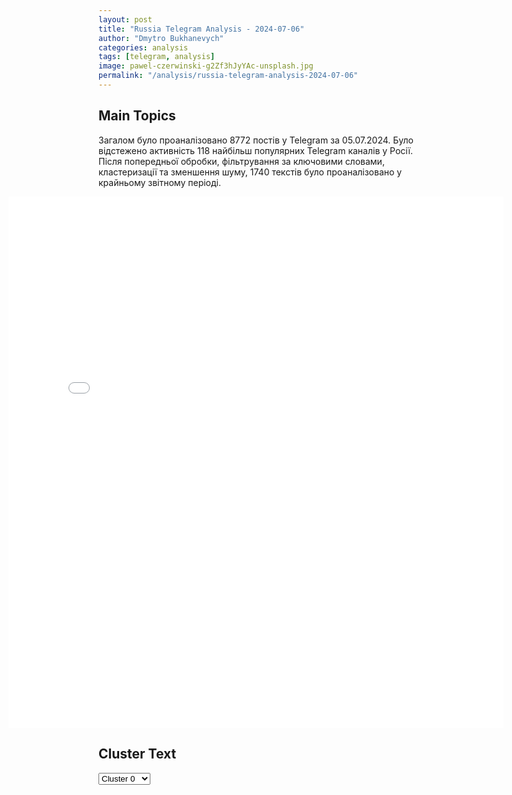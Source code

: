 ```yaml
---
layout: post
title: "Russia Telegram Analysis - 2024-07-06"
author: "Dmytro Bukhanevych"
categories: analysis
tags: [telegram, analysis]
image: pawel-czerwinski-g2Zf3hJyYAc-unsplash.jpg
permalink: "/analysis/russia-telegram-analysis-2024-07-06"
---
```


<style>
    /* Adjusting iframe-container styles */
    .wide-iframe-container {
        width: calc(100% + 30vw);  /* Extending the width */
        margin-left: -15vw;       /* Negative margin to push to the left */
        overflow: hidden;         /* In case the iframe content spills over */
    }

    .wide-iframe-container iframe {
        width: 100%;  /* Making the iframe take the full width of its container */
        border: none; /* Removing any borders from the iframe */
    }

    /* Toggle mechanism */
    .hidden {
        display: none;
    }
    
    .show-content-target:checked + .show-content {
        display: block;
    }
</style>

<h2>Main Topics</h2>
<p>Загалом було проаналізовано 8772 постів у Telegram за 05.07.2024. Було відстежено активність 118 найбільш популярних Telegram каналів у Росії. Після попередньої обробки, фільтрування за ключовими словами, кластеризації та зменшення шуму, 1740 текстів було проаналізовано у крайньому звітному періоді.</p>
<!-- Embedding Main Plotly Visualization -->
<div class="wide-iframe-container">
    <iframe src="{{site.baseurl}}/visualizations/2024-07-06/fig_topics_time.html" height="850"></iframe>
</div>


<h2>Cluster Text</h2>

<!-- Dropdown to select a cluster -->
<select id="clusterSelector" onchange="displayClusterText()">
<option value="0">Cluster 0</option><option value="1">Cluster 1</option><option value="2">Cluster 2</option><option value="3">Cluster 3</option><option value="4">Cluster 4</option><option value="5">Cluster 5</option><option value="6">Cluster 6</option><option value="7">Cluster 7</option><option value="8">Cluster 8</option><option value="9">Cluster 9</option><option value="10">Cluster 10</option><option value="11">Cluster 11</option><option value="12">Cluster 12</option><option value="13">Cluster 13</option><option value="14">Cluster 14</option><option value="15">Cluster 15</option><option value="16">Cluster 16</option>
</select>

<!-- Display area for the selected cluster's text -->
<div id="clusterTextDisplay" class="hidden"></div>

<script type="text/javascript">
    var clusterDetails = {"0": "<b>Total Posts:</b> 501<br><b>Date:</b> 2024-07-05 14:13:46+00:00<br><b>Author:</b> pravdadirty<br><b>Link:</b> https://t.me/s/pravdadirty/54837<br><b>Subscribers:</b> 1486488<br><b>Text:</b> \u0422\u0435\u043a\u0441\u0442: \u0412\u043b\u0430\u0434\u0438\u043c\u0438\u0440 \u041f\u0443\u0442\u0438\u043d \u0437\u0430\u044f\u0432\u0438\u043b, \u0447\u0442\u043e \u043e\u0431\u0441\u0443\u0434\u0438\u043b \u0441 \u0412\u0438\u043a\u0442\u043e\u0440\u043e\u043c \u041e\u0440\u0431\u0430\u043d\u043e\u043c \u00ab\u0432\u043e\u0437\u043c\u043e\u0436\u043d\u044b\u0435 \u043f\u0443\u0442\u0438 \u0443\u0440\u0435\u0433\u0443\u043b\u0438\u0440\u043e\u0432\u0430\u043d\u0438\u044f \u043a\u043e\u043d\u0444\u043b\u0438\u043a\u0442\u0430 \u043d\u0430 \u0423\u043a\u0440\u0430\u0438\u043d\u0435\u00bb\u0417\u0430\u044f\u0432\u043b\u0435\u043d\u0438\u044f \u041f\u0443\u0442\u0438\u043d\u0430:\ud83d\udd35\u0412\u0435\u043d\u0433\u0435\u0440\u0441\u043a\u0438\u0439 \u043f\u0440\u0435\u043c\u044c\u0435\u0440 \u0440\u0430\u0441\u0441\u043a\u0430\u0437\u0430\u043b \u041f\u0443\u0442\u0438\u043d\u0443 \u043e \u0441\u0432\u043e\u0438\u0445 \u0432\u0441\u0442\u0440\u0435\u0447\u0430\u0445 \u0432 \u041a\u0438\u0435\u0432\u0435, \u0433\u0434\u0435 \u043e\u043d \u043f\u0440\u0435\u0434\u043b\u0430\u0433\u0430\u043b \u043f\u043e\u0434\u0443\u043c\u0430\u0442\u044c \u043e \u043f\u0440\u0435\u043a\u0440\u0430\u0449\u0435\u043d\u0438\u0438 \u043e\u0433\u043d\u044f\ud83d\udd35\u041f\u0443\u0442\u0438\u043d \u0441\u043a\u0430\u0437\u0430\u043b, \u0447\u0442\u043e \u0420\u043e\u0441\u0441\u0438\u044f \u043e\u0441\u0442\u0430\u0435\u0442\u0441\u044f \u043e\u0442\u043a\u0440\u044b\u0442\u043e\u0439 \u0434\u043b\u044f \u043e\u0431\u0441\u0443\u0436\u0434\u0435\u043d\u0438\u044f \u0443\u0440\u0435\u0433\u0443\u043b\u0438\u0440\u043e\u0432\u0430\u043d\u0438\u044f \u043f\u043e \u0423\u043a\u0440\u0430\u0438\u043d\u0435, \u043d\u043e \u041a\u0438\u0435\u0432 \u044d\u0442\u043e\u0433\u043e \u043d\u0435 \u0436\u0435\u043b\u0430\u0435\u0442\ud83d\udd35\u0420\u043e\u0441\u0441\u0438\u044f \u0432\u044b\u0441\u0442\u0443\u043f\u0430\u0435\u0442 \u0437\u0430 \u043f\u043e\u043b\u043d\u043e\u0435 \u0438 \u043e\u043a\u043e\u043d\u0447\u0430\u0442\u0435\u043b\u044c\u043d\u043e\u0435 \u0437\u0430\u0432\u0435\u0440\u0448\u0435\u043d\u0438\u0435 \u043a\u043e\u043d\u0444\u043b\u0438\u043a\u0442\u0430\ud83d\udd35 \u0423\u0441\u043b\u043e\u0432\u0438\u044f \u0420\u043e\u0441\u0441\u0438\u0438 \u0434\u043b\u044f \u044d\u0442\u043e\u0433\u043e: \u0432\u044b\u0432\u043e\u0434 \u0432\u043e\u0439\u0441\u043a \u0438\u0437 \u0414\u043e\u043d\u0435\u0446\u043a\u043e\u0439, \u041b\u0443\u0433\u0430\u043d\u0441\u043a\u043e\u0439, \u0425\u0435\u0440\u0441\u043e\u043d\u0441\u043a\u043e\u0439 \u0438 \u0417\u0430\u043f\u043e\u0440\u043e\u0436\u0441\u043a\u043e\u0439 \u043e\u0431\u043b\u0430\u0441\u0442\u0435\u0439. \u00ab\u0415\u0441\u0442\u044c \u0438 \u0434\u0440\u0443\u0433\u0438\u0435 \u0443\u0441\u043b\u043e\u0432\u0438\u044f, \u043d\u043e \u044d\u0442\u043e \u0432\u0441\u0435 \u043f\u0440\u0435\u0434\u043c\u0435\u0442 \u0434\u043b\u044f \u0434\u043e\u0441\u0442\u0430\u0442\u043e\u0447\u043d\u043e \u043f\u043e\u0434\u0440\u043e\u0431\u043d\u043e\u0433\u043e \u0440\u0430\u0441\u0441\u043c\u043e\u0442\u0440\u0435\u043d\u0438\u044f \u0432 \u0445\u043e\u0434\u0435 \u0432\u043e\u0437\u043c\u043e\u0436\u043d\u043e\u0439 \u0441\u043e\u0432\u043c\u0435\u0441\u0442\u043d\u043e\u0439 \u0440\u0430\u0431\u043e\u0442\u044b\u00bb\ud83d\udd35 \u0412 \u0446\u0435\u043b\u043e\u043c \u043f\u0435\u0440\u0435\u0433\u043e\u0432\u043e\u0440\u044b \u0420\u043e\u0441\u0441\u0438\u0438 \u0438 \u0412\u0435\u043d\u0433\u0440\u0438\u0438 \u0431\u044b\u043b\u0438 \u0441\u0432\u043e\u0435\u0432\u0440\u0435\u043c\u0435\u043d\u043d\u044b\u043c\u0438 \u0438 \u043f\u043e\u043b\u0435\u0437\u043d\u044b\u043c\u0438 \u0434\u043b\u044f \u043e\u0431\u0435\u0438\u0445 \u0441\u0442\u043e\u0440\u043e\u043d\ud83d\udd35 \u041c\u043e\u0441\u043a\u0432\u0430 \u0432\u043e\u0441\u043f\u0440\u0438\u043d\u0438\u043c\u0430\u0435\u0442 \u0432\u0438\u0437\u0438\u0442 \u041e\u0440\u0431\u0430\u043d\u0430 \u043a\u0430\u043a \u043f\u043e\u043f\u044b\u0442\u043a\u0443 \u0432\u043e\u0441\u0441\u0442\u0430\u043d\u043e\u0432\u0438\u0442\u044c \u0434\u0438\u0430\u043b\u043e\u0433 \u0441 \u0415\u0432\u0440\u043e\u043f\u043e\u0439 \u0438 \u00ab\u043f\u0440\u0438\u0434\u0430\u0442\u044c \u0435\u043c\u0443 \u0434\u043e\u043f\u043e\u043b\u043d\u0438\u0442\u0435\u043b\u044c\u043d\u044b\u0439 \u0438\u043c\u043f\u0443\u043b\u044c\u0441\u00bb\ud83d\udc40 \u0412\u041f\u0428", "1": "<b>Total Posts:</b> 444<br><b>Date:</b> 2024-07-05 11:03:10+00:00<br><b>Author:</b> opersvodki<br><b>Link:</b> https://t.me/s/opersvodki/21602<br><b>Subscribers:</b> 505585<br><b>Text:</b> \u0422\u0435\u043a\u0441\u0442: \u2757\ufe0f \u0417\u0430 \u043d\u0435\u0434\u0435\u043b\u044e \u0412\u0421 \u0420\u0424 \u043d\u0430\u043d\u0435\u0441\u043b\u0438 23 \u0433\u0440\u0443\u043f\u043f\u043e\u0432\u044b\u0445 \u0443\u0434\u0430\u0440\u0430 \u0432\u044b\u0441\u043e\u043a\u043e\u0442\u043e\u0447\u043d\u044b\u043c \u043e\u0440\u0443\u0436\u0438\u0435\u043c \u0438 \u0443\u0434\u0430\u0440\u043d\u044b\u043c\u0438 \u0411\u043f\u041b\u0410, \u0432 \u0440\u0435\u0437\u0443\u043b\u044c\u0442\u0430\u0442\u0435 \u043a\u043e\u0442\u043e\u0440\u044b\u0445 \u0431\u044b\u043b\u0438 \u043f\u043e\u0440\u0430\u0436\u0435\u043d\u044b: \u0430\u044d\u0440\u043e\u0434\u0440\u043e\u043c\u044b \u043f\u0440\u043e\u0442\u0438\u0432\u043d\u0438\u043a\u0430, \u043e\u0431\u044a\u0435\u043a\u0442\u044b \u044d\u043d\u0435\u0440\u0433\u0435\u0442\u0438\u043a\u0438, \u043e\u0431\u0435\u0441\u043f\u0435\u0447\u0438\u0432\u0430\u0432\u0448\u0438\u0435 \u0440\u0430\u0431\u043e\u0442\u0443 \u043f\u0440\u0435\u0434\u043f\u0440\u0438\u044f\u0442\u0438\u0439 \u0412\u041f\u041a \u0423\u043a\u0440\u0430\u0438\u043d\u044b; \u0445\u0440\u0430\u043d\u0438\u043b\u0438\u0449\u0430 \u0442\u043e\u043f\u043b\u0438\u0432\u0430 \u0434\u043b\u044f \u0432\u043e\u0435\u043d\u043d\u043e\u0439 \u0442\u0435\u0445\u043d\u0438\u043a\u0438, \u0446\u0435\u0445\u0430 \u0441\u0431\u043e\u0440\u043a\u0438 \u0443\u0434\u0430\u0440\u043d\u044b\u0445 \u0411\u043f\u041b\u0410 \u0438 \u0431\u0435\u0437\u044d\u043a\u0438\u043f\u0430\u0436\u043d\u044b\u0445 \u043a\u0430\u0442\u0435\u0440\u043e\u0432, \u0430 \u0442\u0430\u043a\u0436\u0435 \u043c\u0435\u0441\u0442\u0430 \u0445\u0440\u0430\u043d\u0435\u043d\u0438\u044f \u0438 \u043f\u043e\u0434\u0433\u043e\u0442\u043e\u0432\u043a\u0438 \u043a \u0431\u043e\u0435\u0432\u043e\u043c\u0443 \u043f\u0440\u0438\u043c\u0435\u043d\u0435\u043d\u0438\u044e \u0440\u0430\u043a\u0435\u0442\u043d\u043e\u0433\u043e \u0432\u043e\u043e\u0440\u0443\u0436\u0435\u043d\u0438\u044f.\u0420\u043e\u0441\u0441\u0438\u0439\u0441\u043a\u0438\u0435 \u043f\u043e\u0434\u0440\u0430\u0437\u0434\u0435\u043b\u0435\u043d\u0438\u044f \u043e\u0441\u0432\u043e\u0431\u043e\u0434\u0438\u043b\u0438 \u043d\u0430\u0441\u0435\u043b\u0435\u043d\u043d\u044b\u0439 \u043f\u0443\u043d\u043a\u0442 \u0421\u0442\u0435\u043f\u043e\u0432\u0430\u044f \u041d\u043e\u0432\u043e\u0441\u0435\u043b\u043e\u0432\u043a\u0430 \u0425\u0430\u0440\u044c\u043a\u043e\u0432\u0441\u043a\u043e\u0439 \u043e\u0431\u043b\u0430\u0441\u0442\u0438, \u043d\u0430\u0441\u0435\u043b\u0435\u043d\u043d\u044b\u0435 \u043f\u0443\u043d\u043a\u0442\u044b \u0421\u043f\u043e\u0440\u043d\u043e\u0435, \u0428\u0443\u043c\u044b, \u041d\u043e\u0432\u043e\u0430\u043b\u0435\u043a\u0441\u0430\u043d\u0434\u0440\u043e\u0432\u043a\u0430, \u041d\u043e\u0432\u043e\u043f\u043e\u043a\u0440\u043e\u0432\u0441\u043a\u043e\u0435 \u0438 \u0440\u0430\u0439\u043e\u043d \u041d\u043e\u0432\u044b\u0439 \u0433\u043e\u0440\u043e\u0434\u0430 \u0427\u0430\u0441\u043e\u0432 \u042f\u0440 \u0414\u041d\u0420. \u0421\u043e\u0432\u043e\u043a\u0443\u043f\u043d\u044b\u0435 \u043f\u043e\u0442\u0435\u0440\u0438 \u0443\u043a\u0440\u0430\u0438\u043d\u0441\u043a\u0438\u0445 \u0432\u043e\u0439\u0441\u043a \u0437\u0430 \u043d\u0435\u0434\u0435\u043b\u044e \u043f\u0440\u0435\u0432\u044b\u0441\u0438\u043b\u0438 13,5 \u0442\u044b\u0441\u044f\u0447\u0438 \u0432\u043e\u0435\u043d\u043d\u043e\u0441\u043b\u0443\u0436\u0430\u0449\u0438\u0445.\u0421\u0440\u0435\u0434\u0441\u0442\u0432\u0430\u043c\u0438 \u041f\u0412\u041e \u0437\u0430 \u043d\u0435\u0434\u0435\u043b\u044e \u0441\u0431\u0438\u0442\u043e \u0434\u0432\u0430 \u0441\u0430\u043c\u043e\u043b\u0435\u0442\u0430 \u041c\u0438\u0413-29 \u0438 \u043e\u0434\u0438\u043d \u0421\u0443-27 \u0432\u043e\u0437\u0434\u0443\u0448\u043d\u044b\u0445 \u0441\u0438\u043b \u0423\u043a\u0440\u0430\u0438\u043d\u044b. \u041a\u0440\u043e\u043c\u0435 \u0442\u043e\u0433\u043e, \u043d\u0430 \u0430\u044d\u0440\u043e\u0434\u0440\u043e\u043c\u0430\u0445 \u0431\u0430\u0437\u0438\u0440\u043e\u0432\u0430\u043d\u0438\u044f \u0443\u043d\u0438\u0447\u0442\u043e\u0436\u0435\u043d\u044b \u043f\u044f\u0442\u044c \u0441\u0430\u043c\u043e\u043b\u0435\u0442\u043e\u0432 \u0421\u0443-27 \u0438 \u0432\u0435\u0440\u0442\u043e\u043b\u0435\u0442 \u041c\u0438-24, \u0430 \u0442\u0430\u043a\u0436\u0435 \u043f\u043e\u0432\u0440\u0435\u0436\u0434\u0435\u043d\u044b \u0434\u0432\u0430 \u0441\u0430\u043c\u043e\u043b\u0435\u0442\u0430 \u0421\u0443-27 \u0432\u043e\u0437\u0434\u0443\u0448\u043d\u044b\u0445 \u0441\u0438\u043b \u0423\u043a\u0440\u0430\u0438\u043d\u044b. \u0421\u0438\u043b\u0430\u043c\u0438 \u0427\u0435\u0440\u043d\u043e\u043c\u043e\u0440\u0441\u043a\u043e\u0433\u043e \u0444\u043b\u043e\u0442\u0430 \u0437\u0430 \u043d\u0435\u0434\u0435\u043b\u044e \u0443\u043d\u0438\u0447\u0442\u043e\u0436\u0435\u043d\u044b \u0442\u0440\u0438 \u0431\u0435\u0437\u044d\u043a\u0438\u043f\u0430\u0436\u043d\u044b\u0445 \u043a\u0430\u0442\u0435\u0440\u0430 \u0412\u041c\u0421 \u0423\u043a\u0440\u0430\u0438\u043d\u044b.\u0412 \u0442\u0435\u0447\u0435\u043d\u0438\u0435 \u043d\u0435\u0434\u0435\u043b\u0438 \u043d\u0430 \u043b\u0438\u043d\u0438\u0438 \u0431\u043e\u0435\u0432\u043e\u0433\u043e \u0441\u043e\u043f\u0440\u0438\u043a\u043e\u0441\u043d\u043e\u0432\u0435\u043d\u0438\u044f \u0441\u0434\u0430\u043b\u0438\u0441\u044c \u0432 \u043f\u043b\u0435\u043d 32 \u0443\u043a\u0440\u0430\u0438\u043d\u0441\u043a\u0438\u0445 \u0432\u043e\u0435\u043d\u043d\u043e\u0441\u043b\u0443\u0436\u0430\u0449\u0438\u0445.\ud83c\udfaf @opersvodki", "2": "<b>Total Posts:</b> 63<br><b>Date:</b> 2024-07-05 09:22:21+00:00<br><b>Author:</b> asupersharij<br><b>Link:</b> https://t.me/s/ASupersharij/30314<br><b>Subscribers:</b> 1196460<br><b>Text:</b> \u0422\u0435\u043a\u0441\u0442: \u041e\u0440\u0431\u0430\u043d \u2708\ufe0f \u041c\u043e\u0441\u043a\u0432\u0430", "3": "<b>Total Posts:</b> 49<br><b>Date:</b> 2024-07-05 23:51:13+00:00<br><b>Author:</b> ostashkonews<br><b>Link:</b> https://t.me/s/OstashkoNews/143210<br><b>Subscribers:</b> 388987<br><b>Text:</b> \u0422\u0435\u043a\u0441\u0442: \ud83c\uddfa\ud83c\uddf8 \u0421\u0435\u043d\u0430\u0442\u043e\u0440-\u0434\u0435\u043c\u043e\u043a\u0440\u0430\u0442 \u041c\u0430\u0440\u043a \u0423\u043e\u0440\u043d\u0435\u0440 \u0441\u043e\u0431\u0438\u0440\u0430\u0435\u0442 \u0433\u0440\u0443\u043f\u043f\u0443 \u0435\u0434\u0438\u043d\u043e\u043c\u044b\u0448\u043b\u0435\u043d\u043d\u0438\u043a\u043e\u0432, \u0447\u0442\u043e\u0431\u044b \u043f\u0440\u0438\u0437\u0432\u0430\u0442\u044c \u0411\u0430\u0439\u0434\u0435\u043d\u0430 \u0432\u044b\u0439\u0442\u0438 \u0438\u0437 \u043f\u0440\u0435\u0437\u0438\u0434\u0435\u043d\u0442\u0441\u043a\u0438\u0439 \u0433\u043e\u043d\u043a\u0438 \u2013 The Washington Post\ud83d\udcdd \u041f\u043e \u0434\u0430\u043d\u043d\u044b\u043c \u0438\u0437\u0434\u0430\u043d\u0438\u044f, \u0423\u043e\u0440\u043d\u0435\u0440, \u043a\u043e\u0442\u043e\u0440\u044b\u0439 \u044f\u0432\u043b\u044f\u0435\u0442\u0441\u044f \u043f\u0440\u0435\u0434\u0441\u0435\u0434\u0430\u0442\u0435\u043b\u0435\u043c \u0441\u043f\u0435\u0446\u043a\u043e\u043c\u0438\u0442\u0435\u0442\u0430 \u043f\u043e \u0440\u0430\u0437\u0432\u0435\u0434\u043a\u0435, \u0443\u0431\u0435\u0436\u0434\u0430\u0435\u0442 \u043e\u0434\u043d\u043e\u043f\u0430\u0440\u0442\u0438\u0439\u0446\u0435\u0432, \u0447\u0442\u043e \u043f\u0440\u0435\u0437\u0438\u0434\u0435\u043d\u0442 \u0421\u0428\u0410 \u043d\u0435 \u043c\u043e\u0436\u0435\u0442 \u043f\u0440\u0435\u0442\u0435\u043d\u0434\u043e\u0432\u0430\u0442\u044c \u043d\u0430 \u043f\u043e\u0441\u0442 \u043f\u043e\u0441\u043b\u0435 \u043f\u0440\u043e\u0432\u0430\u043b\u044c\u043d\u044b\u0445 \u0434\u0435\u0431\u0430\u0442\u043e\u0432 \u0441 \u0422\u0440\u0430\u043c\u043f\u043e\u043c.\u26ab\ufe0f \u0417\u0430\u043a\u043e\u043d\u043e\u0434\u0430\u0442\u0435\u043b\u0438 \u0440\u0430\u0441\u0441\u043c\u0430\u0442\u0440\u0438\u0432\u0430\u044e\u0442 \u0440\u0430\u0437\u043d\u044b\u0435 \u0432\u0430\u0440\u0438\u0430\u043d\u0442\u044b \u0434\u043e\u043d\u0435\u0441\u0435\u043d\u0438\u044f \u0441\u0432\u043e\u0438\u0445 \u0432\u0437\u0433\u043b\u044f\u0434\u043e\u0432 \u0434\u043e \u0430\u043c\u0435\u0440\u0438\u043a\u0430\u043d\u0441\u043a\u043e\u0433\u043e \u043b\u0438\u0434\u0435\u0440\u0430, \u0441\u0440\u0435\u0434\u0438 \u043a\u043e\u0442\u043e\u0440\u044b\u0445 \u2013 \u043f\u0440\u043e\u0432\u0435\u0434\u0435\u043d\u0438\u0435 \u043e\u0447\u043d\u043e\u0439 \u0432\u0441\u0442\u0440\u0435\u0447\u0438 \u0441 \u043d\u0438\u043c \u0432 \u0411\u0435\u043b\u043e\u043c \u0434\u043e\u043c\u0435.#\u0411\u0430\u0439\u0434\u0435\u043d #\u0432\u044b\u0431\u043e\u0440\u044b", "4": "<b>Total Posts:</b> 47<br><b>Date:</b> 2024-07-05 20:32:43+00:00<br><b>Author:</b> warhistoryalconafter<br><b>Link:</b> https://t.me/s/warhistoryalconafter/172559<br><b>Subscribers:</b> 518328<br><b>Text:</b> \u0422\u0435\u043a\u0441\u0442: \ud83c\uddfa\ud83c\uddf8\ud83c\uddfa\ud83c\udde6\u0411\u0430\u0439\u0434\u0435\u043d \u043f\u0440\u043e\u0432\u0435\u0434\u0435\u0442 \u043d\u0430 \u0441\u0430\u043c\u043c\u0438\u0442\u0435 \u041d\u0410\u0422\u041e \u0432 \u0412\u0430\u0448\u0438\u043d\u0433\u0442\u043e\u043d\u0435 \u0432\u0441\u0442\u0440\u0435\u0447\u0443 \u0441 \u0417\u0435\u043b\u0435\u043d\u0441\u043a\u0438\u043c \u0438 \u043b\u0438\u0434\u0435\u0440\u0430\u043c\u0438 \u0441\u0442\u0440\u0430\u043d, \u043f\u043e\u0434\u043f\u0438\u0441\u0430\u0432\u0448\u0438\u0445 \u0441 \u0423\u043a\u0440\u0430\u0438\u043d\u043e\u0439 \u0441\u043e\u0433\u043b\u0430\u0448\u0435\u043d\u0438\u044f \u043f\u043e \u0431\u0435\u0437\u043e\u043f\u0430\u0441\u043d\u043e\u0441\u0442\u0438, \u0441\u043e\u043e\u0431\u0449\u0438\u043b \u0447\u0438\u043d\u043e\u0432\u043d\u0438\u043a \u0421\u0428\u0410.\u041a\u0440\u043e\u043c\u0435 \u0442\u043e\u0433\u043e, \u0421\u0428\u0410 \u043d\u0430 \u0441\u0430\u043c\u043c\u0438\u0442\u0435 \u041d\u0410\u0422\u041e \u043e\u0431\u044a\u044f\u0432\u044f\u0442 \u043e \u043d\u043e\u0432\u044b\u0445 \u0448\u0430\u0433\u0430\u0445 \u043f\u043e \u0443\u043a\u0440\u0435\u043f\u043b\u0435\u043d\u0438\u044e \u0441\u0438\u0441\u0442\u0435\u043c\u044b \u041f\u0412\u041e \u0423\u043a\u0440\u0430\u0438\u043d\u044b \u0438 \u0435\u0435 \u0432\u043e\u0435\u043d\u043d\u043e\u0433\u043e \u043f\u043e\u0442\u0435\u043d\u0446\u0438\u0430\u043b\u0430 \u043d\u0430 \u043f\u0435\u0440\u0441\u043f\u0435\u043a\u0442\u0438\u0432\u0443.\u0427\u0438\u043d\u043e\u0432\u043d\u0438\u043a \u0430\u0434\u043c\u0438\u043d\u0438\u0441\u0442\u0440\u0430\u0446\u0438\u0438 \u0421\u0428\u0410 \u043d\u0435 \u043f\u043e\u0434\u0442\u0432\u0435\u0440\u0434\u0438\u043b, \u0447\u0442\u043e \u0434\u0435\u043a\u043b\u0430\u0440\u0430\u0446\u0438\u044f \u0441\u043a\u043e\u0440\u043e\u0433\u043e \u0441\u0430\u043c\u043c\u0438\u0442\u0430 \u041d\u0410\u0422\u041e \u0431\u0443\u0434\u0435\u0442 \u0432\u043a\u043b\u044e\u0447\u0430\u0442\u044c \u0442\u0435\u0437\u0438\u0441 \u043e \u043d\u0435\u043e\u0431\u0440\u0430\u0442\u0438\u043c\u043e\u0441\u0442\u0438 \u0432\u0441\u0442\u0443\u043f\u043b\u0435\u043d\u0438\u044f \u0423\u043a\u0440\u0430\u0438\u043d\u044b \u0432 \u0430\u043b\u044c\u044f\u043d\u0441", "5": "<b>Total Posts:</b> 16<br><b>Date:</b> 2024-07-05 10:21:05+00:00<br><b>Author:</b> rbc_news<br><b>Link:</b> https://t.me/s/rbc_news/98676<br><b>Subscribers:</b> 478682<br><b>Text:</b> \u0422\u0435\u043a\u0441\u0442: \u2757\ufe0f\u041f\u0440\u0435\u043c\u044c\u0435\u0440-\u043c\u0438\u043d\u0438\u0441\u0442\u0440 \u0412\u0435\u043d\u0433\u0440\u0438\u0438 \u0412\u0438\u043a\u0442\u043e\u0440 \u041e\u0440\u0431\u0430\u043d \u043f\u0440\u0438\u043b\u0435\u0442\u0435\u043b \u0441 \u0432\u0438\u0437\u0438\u0442\u043e\u043c \u0432 \u041c\u043e\u0441\u043a\u0432\u0443.  \u0412 \u043d\u0430\u0447\u0430\u043b\u0435 \u0438\u044e\u043b\u044f \u0412\u0435\u043d\u0433\u0440\u0438\u044f \u0441\u0442\u0430\u043b\u0430 \u043f\u0440\u0435\u0434\u0441\u0435\u0434\u0430\u0442\u0435\u043b\u0435\u043c \u0432 \u0421\u043e\u0432\u0435\u0442\u0435 \u0415\u0421, \u0432 \u044d\u0442\u043e\u043c \u0441\u0442\u0430\u0442\u0443\u0441\u0435 \u041e\u0440\u0431\u0430\u043d \u043f\u043e\u0441\u0435\u0442\u0438\u043b \u041a\u0438\u0435\u0432 \u0438 \u0432\u0441\u0442\u0440\u0435\u0442\u0438\u043b\u0441\u044f \u0441 \u043f\u0440\u0435\u0437\u0438\u0434\u0435\u043d\u0442\u043e\u043c \u0423\u043a\u0440\u0430\u0438\u043d\u044b \u0412\u043b\u0430\u0434\u0438\u043c\u0438\u0440\u043e\u043c \u0417\u0435\u043b\u0435\u043d\u0441\u043a\u0438\u043c.  \u0411\u0440\u044e\u0441\u0441\u0435\u043b\u044c \u043d\u0430 \u0444\u043e\u043d\u0435 \u043f\u043b\u0430\u043d\u043e\u0432 \u041e\u0440\u0431\u0430\u043d\u0430 \u043f\u0440\u0438\u0435\u0445\u0430\u0442\u044c\u2026", "6": "<b>Total Posts:</b> 17<br><b>Date:</b> 2024-07-05 14:55:00+00:00<br><b>Author:</b> ostashkonews<br><b>Link:</b> https://t.me/s/OstashkoNews/143157<br><b>Subscribers:</b> 388987<br><b>Text:</b> \u0422\u0435\u043a\u0441\u0442: \ud83c\uddfa\ud83c\uddf8\ud83c\uddec\ud83c\uddea \u0421\u0428\u0410 \u043d\u0430 \u043d\u0435\u043e\u043f\u0440\u0435\u0434\u0435\u043b\u0451\u043d\u043d\u044b\u0439 \u0441\u0440\u043e\u043a \u043e\u0442\u043b\u043e\u0436\u0438\u043b\u0438 \u0441\u043e\u0432\u043c\u0435\u0441\u0442\u043d\u044b\u0435 \u0432\u043e\u0435\u043d\u043d\u044b\u0435 \u0443\u0447\u0435\u043d\u0438\u044f \u0441 \u0413\u0440\u0443\u0437\u0438\u0435\u0439 \u0438\u0437-\u0437\u0430 \u043f\u0435\u0440\u0435\u0441\u043c\u043e\u0442\u0440\u0430 \u0434\u0432\u0443\u0441\u0442\u043e\u0440\u043e\u043d\u043d\u0438\u0445 \u043e\u0442\u043d\u043e\u0448\u0435\u043d\u0438\u0439 \u2013 \u041f\u0435\u043d\u0442\u0430\u0433\u043e\u043d\ud83d\udcdd \u00ab\u0421\u0428\u0410 \u0438\u043d\u0438\u0446\u0438\u0438\u0440\u043e\u0432\u0430\u043b\u0438 \u0432\u0441\u0435\u043e\u0431\u044a\u0435\u043c\u043b\u044e\u0449\u0438\u0439 \u043f\u0435\u0440\u0435\u0441\u043c\u043e\u0442\u0440 \u0434\u0432\u0443\u0441\u0442\u043e\u0440\u043e\u043d\u043d\u0438\u0445 \u0430\u043c\u0435\u0440\u0438\u043a\u0430\u043d\u043e-\u0433\u0440\u0443\u0437\u0438\u043d\u0441\u043a\u0438\u0445 \u043e\u0442\u043d\u043e\u0448\u0435\u043d\u0438\u0439. \u0412 \u0440\u0430\u043c\u043a\u0430\u0445 \u044d\u0442\u043e\u0433\u043e \u043f\u0435\u0440\u0435\u0441\u043c\u043e\u0442\u0440\u0430 \u0421\u0428\u0410 \u043d\u0430 \u043d\u0435\u043e\u043f\u0440\u0435\u0434\u0435\u043b\u0435\u043d\u043d\u044b\u0439 \u0441\u0440\u043e\u043a \u043e\u0442\u043b\u043e\u0436\u0430\u0442 \u0443\u0447\u0435\u043d\u0438\u044f Noble Partner\u00bb, \u2014 \u0441\u043a\u0430\u0437\u0430\u043d\u043e \u0432 \u0437\u0430\u044f\u0432\u043b\u0435\u043d\u0438\u0438.\u0412 \u0441\u043e\u043e\u0431\u0449\u0435\u043d\u0438\u0438 \u0442\u0430\u043a\u0436\u0435 \u0433\u043e\u0432\u043e\u0440\u0438\u0442\u0441\u044f: \ud83d\udcdd \u00ab\u0420\u0435\u0448\u0435\u043d\u0438\u0435 \u043e\u0442\u043b\u043e\u0436\u0438\u0442\u044c \u044d\u0442\u0443 \u0438\u0442\u0435\u0440\u0430\u0446\u0438\u044e \u0443\u0447\u0435\u043d\u0438\u0439 Noble Partner \u0441\u0432\u044f\u0437\u0430\u043d\u043e \u0441 \u043b\u043e\u0436\u043d\u044b\u043c\u0438 \u043e\u0431\u0432\u0438\u043d\u0435\u043d\u0438\u044f\u043c\u0438 \u043f\u0440\u0430\u0432\u0438\u0442\u0435\u043b\u044c\u0441\u0442\u0432\u0430 \u0413\u0440\u0443\u0437\u0438\u0438 \u0432 \u0430\u0434\u0440\u0435\u0441 \u0421\u043e\u0435\u0434\u0438\u043d\u0435\u043d\u043d\u044b\u0445 \u0428\u0442\u0430\u0442\u043e\u0432 \u0438 \u0434\u0440\u0443\u0433\u0438\u0445 \u0437\u0430\u043f\u0430\u0434\u043d\u044b\u0445 \u043e\u0440\u0433\u0430\u043d\u0438\u0437\u0430\u0446\u0438\u0439, \u043d\u0430\u043f\u0440\u0430\u0432\u043b\u0435\u043d\u043d\u044b\u043c\u0438 \u043d\u0430 \u043e\u043a\u0430\u0437\u0430\u043d\u0438\u0435 \u0434\u0430\u0432\u043b\u0435\u043d\u0438\u044f \u043d\u0430 \u0413\u0440\u0443\u0437\u0438\u044e \u0441 \u0446\u0435\u043b\u044c\u044e \u043e\u0442\u043a\u0440\u044b\u0442\u0438\u044f \u0432\u0442\u043e\u0440\u043e\u0433\u043e \u0444\u0440\u043e\u043d\u0442\u0430 \u043f\u0440\u043e\u0442\u0438\u0432 \u0420\u043e\u0441\u0441\u0438\u0438, \u0447\u0442\u043e\u0431\u044b \u043e\u0441\u043b\u0430\u0431\u0438\u0442\u044c \u0434\u0430\u0432\u043b\u0435\u043d\u0438\u0435 \u043d\u0430 \u0423\u043a\u0440\u0430\u0438\u043d\u0443, \u0438 \u0432 \u0443\u0447\u0430\u0441\u0442\u0438\u0438 \u0432 \u0434\u0432\u0443\u0445 \u043f\u043e\u043f\u044b\u0442\u043a\u0430\u0445 \u0433\u043e\u0441\u0443\u0434\u0430\u0440\u0441\u0442\u0432\u0435\u043d\u043d\u043e\u0433\u043e \u043f\u0435\u0440\u0435\u0432\u043e\u0440\u043e\u0442\u0430 \u043f\u0440\u043e\u0442\u0438\u0432 \u043f\u0440\u0430\u0432\u044f\u0449\u0435\u0439 \u043f\u0430\u0440\u0442\u0438\u0438. \u0422\u0430\u043a\u0438\u043c \u043e\u0431\u0440\u0430\u0437\u043e\u043c, \u043f\u0440\u0430\u0432\u0438\u0442\u0435\u043b\u044c\u0441\u0442\u0432\u043e \u0421\u043e\u0435\u0434\u0438\u043d\u0435\u043d\u043d\u044b\u0445 \u0428\u0442\u0430\u0442\u043e\u0432 \u0440\u0435\u0448\u0438\u043b\u043e, \u0447\u0442\u043e \u0441\u0435\u0439\u0447\u0430\u0441 \u043d\u0435\u043f\u043e\u0434\u0445\u043e\u0434\u044f\u0449\u0435\u0435 \u0432\u0440\u0435\u043c\u044f \u0434\u043b\u044f \u043f\u0440\u043e\u0432\u0435\u0434\u0435\u043d\u0438\u044f \u043a\u0440\u0443\u043f\u043d\u043e\u043c\u0430\u0441\u0448\u0442\u0430\u0431\u043d\u044b\u0445 \u0432\u043e\u0435\u043d\u043d\u044b\u0445 \u0443\u0447\u0435\u043d\u0438\u0439 \u0432 \u0413\u0440\u0443\u0437\u0438\u0438\u00bb.#\u0441\u0448\u0430 #\u0433\u0440\u0443\u0437\u0438\u044f #\u0443\u0447\u0435\u043d\u0438\u044f #\u0432\u0441 #\u0432\u0430\u0436\u043d\u043e\u0435", "7": "<b>Total Posts:</b> 85<br><b>Date:</b> 2024-07-05 09:43:57+00:00<br><b>Author:</b> infomoscow24<br><b>Link:</b> https://t.me/s/infomoscow24/65469<br><b>Subscribers:</b> 399453<br><b>Text:</b> \u0422\u0435\u043a\u0441\u0442: \u041f\u0440\u0435\u043c\u044c\u0435\u0440-\u043c\u0438\u043d\u0438\u0441\u0442\u0440 \u0412\u0435\u043d\u0433\u0440\u0438\u0438 \u0412\u0438\u043a\u0442\u043e\u0440 \u041e\u0440\u0431\u0430\u043d \u043f\u0440\u0438\u043b\u0435\u0442\u0435\u043b \u0432 \u041c\u043e\u0441\u043a\u0432\u0443.\u0415\u0433\u043e \u0431\u043e\u0440\u0442 \u043f\u0440\u0438\u0437\u0435\u043c\u043b\u0438\u043b\u0441\u044f \u043e\u043a\u043e\u043b\u043e \u043f\u043e\u043b\u0443\u0434\u043d\u044f \u0432 \u0430\u044d\u0440\u043e\u043f\u043e\u0440\u0442\u0443 \u0412\u043d\u0443\u043a\u043e\u0432\u043e. \u041e\u0440\u0431\u0430\u043d \u0432\u0441\u0442\u0440\u0435\u0442\u0438\u0442\u0441\u044f \u0441 \u0412\u043b\u0430\u0434\u0438\u043c\u0438\u0440\u043e\u043c \u041f\u0443\u0442\u0438\u043d\u044b\u043c. \u0414\u043e \u044d\u0442\u043e\u0433\u043e \u043e\u043d \u0432\u0441\u0442\u0440\u0435\u0442\u0438\u043b\u0441\u044f \u0432 \u041a\u0438\u0435\u0432\u0435 \u0441 \u0417\u0435\u043b\u0435\u043d\u0441\u043a\u0438\u043c.\u0412 \u0415\u0421, \u043a\u043e\u0433\u0434\u0430 \u0442\u043e\u043b\u044c\u043a\u043e \u043f\u043e\u044f\u0432\u0438\u043b\u0430\u0441\u044c \u0438\u043d\u0444\u043e\u0440\u043c\u0430\u0446\u0438\u044f \u043e \u0432\u043e\u0437\u043c\u043e\u0436\u043d\u043e\u043c \u0432\u0438\u0437\u0438\u0442\u0435 \u043f\u0440\u0435\u043c\u044c\u0435\u0440-\u043c\u0438\u043d\u0438\u0441\u0442\u0440\u0430 \u0412\u0435\u043d\u0433\u0440\u0438\u0438 \u0432 \u0420\u043e\u0441\u0441\u0438\u044e, \u0432\u044b\u0441\u0442\u0443\u043f\u0438\u043b\u0438 \u0441 \u043f\u0440\u0435\u0434\u0443\u043f\u0440\u0435\u0436\u0434\u0435\u043d\u0438\u0435\u043c \u0432 \u0435\u0433\u043e \u0430\u0434\u0440\u0435\u0441. \u00ab\u0423 \u0440\u043e\u0442\u0430\u0446\u0438\u043e\u043d\u043d\u043e\u0433\u043e \u043f\u0440\u0435\u0434\u0441\u0435\u0434\u0430\u0442\u0435\u043b\u044c\u0441\u0442\u0432\u0430 \u0415\u0421 \u043d\u0435\u0442 \u043c\u0430\u043d\u0434\u0430\u0442\u0430 \u043d\u0430 \u0432\u0437\u0430\u0438\u043c\u043e\u0434\u0435\u0439\u0441\u0442\u0432\u0438\u0435 \u0441 \u0420\u043e\u0441\u0441\u0438\u0435\u0439 \u043e\u0442 \u0438\u043c\u0435\u043d\u0438 \u0415\u0421\u00bb,\u00a0\u2014 \u0437\u0430\u044f\u0432\u043b\u044f\u043b \u0433\u043b\u0430\u0432\u0430 \u0415\u0432\u0440\u043e\u0441\u043e\u0432\u0435\u0442\u0430 \u0428\u0430\u0440\u043b\u044c \u041c\u0438\u0448\u0435\u043b\u044c.\u0412\u0435\u043d\u0433\u0440\u0438\u044f \u0441\u0435\u0439\u0447\u0430\u0441\u00a0\u2014 \u0441\u0442\u0440\u0430\u043d\u0430-\u043f\u0440\u0435\u0434\u0441\u0435\u0434\u0430\u0442\u0435\u043b\u044c \u0432 \u0415\u0421.UPD: \u041e\u0440\u0431\u0430\u043d \u0437\u0430\u044f\u0432\u0438\u043b, \u0447\u0442\u043e \u043f\u0440\u0438\u0435\u0445\u0430\u043b \u0432 \u041c\u043e\u0441\u043a\u0432\u0443 \u0434\u043b\u044f \u043f\u0440\u043e\u0434\u043e\u043b\u0436\u0435\u043d\u0438\u044f \u00ab\u043c\u0438\u0440\u043d\u043e\u0439 \u043c\u0438\u0441\u0441\u0438\u0438\u00bb.\ud83c\udd97 \u041f\u043e\u0434\u043f\u0438\u0441\u0430\u0442\u044c\u0441\u044f \u043d\u0430 \u041c\u043e\u0441\u043a\u0432\u0430 24", "8": "<b>Total Posts:</b> 17<br><b>Date:</b> 2024-07-05 09:56:39+00:00<br><b>Author:</b> solovievlive<br><b>Link:</b> https://t.me/s/SolovievLive/267691<br><b>Subscribers:</b> 1332260<br><b>Text:</b> \u0422\u0435\u043a\u0441\u0442: \u2757\ufe0f\u0412\u0438\u043a\u0442\u043e\u0440 \u041e\u0440\u0431\u0430\u043d \u0437\u0430\u044f\u0432\u0438\u043b, \u0447\u0442\u043e \u043f\u0440\u0438\u0431\u044b\u043b \u0432 \u041c\u043e\u0441\u043a\u0432\u0443 \u0434\u043b\u044f \u043f\u0440\u043e\u0434\u043e\u043b\u0436\u0435\u043d\u0438\u044f \"\u043c\u0438\u0440\u043d\u043e\u0439 \u043c\u0438\u0441\u0441\u0438\u0438\".", "9": "<b>Total Posts:</b> 23<br><b>Date:</b> 2024-07-05 13:07:44+00:00<br><b>Author:</b> maester<br><b>Link:</b> https://t.me/s/maester/6236<br><b>Subscribers:</b> 310706<br><b>Text:</b> \u0422\u0435\u043a\u0441\u0442: \u0418\u0442\u043e\u0433\u0438 \u043f\u0430\u0440\u043b\u0430\u043c\u0435\u043d\u0442\u0441\u043a\u0438\u0445 \u0432\u044b\u0431\u043e\u0440\u043e\u0432 \u0432 \u0412\u0435\u043b\u0438\u043a\u043e\u0431\u0440\u0438\u0442\u0430\u043d\u0438\u0438 \u043e\u043a\u0430\u0437\u0430\u043b\u0438\u0441\u044c \u043f\u0440\u0438\u043c\u0435\u0447\u0430\u0442\u0435\u043b\u044c\u043d\u044b\u043c\u0438 \u2013\u041a\u043e\u043d\u0441\u0435\u0440\u0432\u0430\u0442\u0438\u0432\u043d\u0430\u044f \u043f\u0430\u0440\u0442\u0438\u044f, \u043d\u0430\u0445\u043e\u0434\u0438\u0432\u0448\u0430\u044f\u0441\u044f \u0443 \u0432\u043b\u0430\u0441\u0442\u0438 \u0441 2010 \u0433\u043e\u0434\u0430, \u0441 \u0442\u0440\u0435\u0441\u043a\u043e\u043c \u0438\u0445 \u043f\u0440\u043e\u0438\u0433\u0440\u0430\u043b\u0430, \u0443\u0441\u0442\u0443\u043f\u0438\u0432 \u043b\u0435\u0439\u0431\u043e\u0440\u0438\u0441\u0442\u0430\u043c \u0441\u043e \u0441\u0447\u0435\u0442\u043e\u043c 120 \u043a\u0440\u0435\u0441\u0435\u043b \u043f\u0440\u043e\u0442\u0438\u0432 412. \u041f\u0440\u0435\u043c\u044c\u0435\u0440 \u0420\u0438\u0448\u0438 \u0421\u0443\u043d\u0430\u043a \u0443\u0445\u043e\u0434\u0438\u0442 \u0432 \u043e\u0442\u0441\u0442\u0430\u0432\u043a\u0443, \u0443\u0441\u0442\u0443\u043f\u0430\u044f \u043c\u0435\u0441\u0442\u043e \u041a\u0438\u0440\u0443 \u0421\u0442\u0430\u0440\u043c\u0435\u0440\u0443, \u0447\u044c\u044f \u043f\u0430\u0440\u0442\u0438\u044f \u043f\u043e\u043b\u0443\u0447\u0438\u043b\u0430 \u043f\u0430\u0440\u043b\u0430\u043c\u0435\u043d\u0442\u0441\u043a\u043e\u0435 \u0431\u043e\u043b\u044c\u0448\u0438\u043d\u0441\u0442\u0432\u043e. \u041e\u0442\u043c\u0435\u0442\u0438\u043c, \u0447\u0442\u043e \u0441 \u043d\u0430\u0447\u0430\u043b\u0430 \u0421\u0412\u041e \u0432 \u0412\u0435\u043b\u0438\u043a\u043e\u0431\u0440\u0438\u0442\u0430\u043d\u0438\u0438 \u0431\u0443\u0434\u0435\u0442 \u0432\u043e\u0442 \u0443\u0436\u0435 4-\u0439 \u043f\u0440\u0435\u043c\u044c\u0435\u0440-\u043c\u0438\u043d\u0438\u0441\u0442\u0440, \u0447\u0442\u043e \u043c\u043d\u043e\u0433\u043e\u0435 \u0433\u043e\u0432\u043e\u0440\u0438\u0442 \u043e \u043f\u043e\u043b\u0438\u0442\u0438\u0447\u0435\u0441\u043a\u043e\u0439 \u0441\u0442\u0430\u0431\u0438\u043b\u044c\u043d\u043e\u0441\u0442\u0438 \u0432 \u0441\u0442\u0440\u0430\u043d\u0435 \u0438 \u0443\u0434\u043e\u0432\u043b\u0435\u0442\u0432\u043e\u0440\u0435\u043d\u0438\u0438 \u0433\u0440\u0430\u0436\u0434\u0430\u043d \u0440\u0430\u0431\u043e\u0442\u043e\u0439 \u0441\u0432\u043e\u0438\u0445 \u0432\u043b\u0430\u0441\u0442\u0435\u0439. \u0418 \u0441\u0432\u043e\u0438\u043c \u0443\u0440\u043e\u0432\u043d\u0435\u043c \u0436\u0438\u0437\u043d\u0438.\u00a0 \u041f\u043e\u044d\u0442\u043e\u043c\u0443 \u043b\u044e\u0434\u0438 \u0433\u043e\u043b\u043e\u0441\u0443\u044e\u0442 \u0437\u0430 \u0430\u043b\u044c\u0442\u0435\u0440\u043d\u0430\u0442\u0438\u0432\u0443. \u042d\u0442\u043e \u0440\u0430\u0437\u043e\u0447\u0430\u0440\u043e\u0432\u0430\u043d\u0438\u0435 \u043d\u0430\u0441\u0435\u043b\u0435\u043d\u0438\u044f \u0438 \u0447\u0435\u0445\u0430\u0440\u0434\u0430 \u043f\u0440\u0435\u043c\u044c\u0435\u0440\u043e\u0432 \u0441\u043c\u043e\u0442\u0440\u0438\u0442\u0441\u044f \u0432\u0435\u0441\u044c\u043c\u0430 \u043f\u0440\u0438\u043c\u0435\u0447\u0430\u0442\u0435\u043b\u044c\u043d\u043e \u043d\u0430 \u0444\u043e\u043d\u0435 \u0441\u0432\u0435\u0436\u0435\u0433\u043e \u0440\u0435\u0439\u0442\u0438\u043d\u0433\u0430 \u0434\u043e\u0432\u0435\u0440\u0438\u044f \u043a \u0412\u043b\u0430\u0434\u0438\u043c\u0438\u0440\u0443 \u041f\u0443\u0442\u0438\u043d\u0443 \u043e\u0442 \u0412\u0426\u0418\u041e\u041c, \u0434\u0435\u043c\u043e\u043d\u0441\u0442\u0440\u0438\u0440\u0443\u044e\u0449\u0435\u0433\u043e\u00a0 80,9% \u043f\u043e\u0434\u0434\u0435\u0440\u0436\u043a\u0438 \u043d\u0430\u0441\u0435\u043b\u0435\u043d\u0438\u044f. \u0421\u0440\u0430\u0437\u0443 \u0432\u0438\u0434\u043d\u043e, \u0447\u044c\u0438 \u0443\u0441\u0438\u043b\u0438\u044f \u0432 \u0441\u043b\u043e\u0436\u043d\u043e\u0435 \u0432\u0440\u0435\u043c\u044f \u043b\u044e\u0434\u0438 \u043e\u0446\u0435\u043d\u0438\u043b\u0438 \u0432\u044b\u0448\u0435.\u0427\u0442\u043e \u0432\u0441\u0435 \u044d\u0442\u043e \u0437\u043d\u0430\u0447\u0438\u0442 \u0434\u043b\u044f \u0420\u043e\u0441\u0441\u0438\u0438? \u041f\u0435\u0440\u0435\u043c\u0435\u043d, \u0432 \u0446\u0435\u043b\u043e\u043c, \u043d\u0435 \u043e\u0436\u0438\u0434\u0430\u0435\u0442\u0441\u044f: \u043b\u0435\u0439\u0431\u043e\u0440\u0438\u0441\u0442\u044b \u043e\u0431\u0435\u0449\u0430\u043b\u0438 2,5% \u0412\u0412\u041f \u043d\u0430 \u043e\u0431\u043e\u0440\u043e\u043d\u0443 \u0438 \u0437\u0430\u044f\u0432\u043b\u044f\u043b\u0438 \u043e \u043d\u0435\u043f\u043e\u043a\u043e\u043b\u0435\u0431\u0438\u043c\u043e\u0439 \u043f\u043e\u0434\u0434\u0435\u0440\u0436\u043a\u0438 \u0423\u043a\u0440\u0430\u0438\u043d\u044b, \u0442\u0430\u043a \u0447\u0442\u043e \u043a\u043e\u043d\u0441\u0442\u0440\u0443\u043a\u0442\u0438\u0432\u0430 \u0432 \u043e\u0442\u043d\u043e\u0448\u0435\u043d\u0438\u044f\u0445 \u041b\u043e\u043d\u0434\u043e\u043d\u0430 \u0438 \u041c\u043e\u0441\u043a\u0432\u044b \u0436\u0434\u0430\u0442\u044c \u043d\u0435 \u0441\u0442\u043e\u0438\u0442. \u041e\u0434\u043d\u0430\u043a\u043e \u0441\u0442\u0440\u0430\u043d\u0430 \u043d\u0435 \u0437\u0430\u0441\u0442\u0440\u0430\u0445\u043e\u0432\u0430\u043d\u0430 \u043e\u0442 \u0434\u0430\u043b\u044c\u043d\u0435\u0439\u0448\u0438\u0445 \u043f\u043e\u043b\u0438\u0442\u0438\u0447\u0435\u0441\u043a\u0438\u0445 \u043f\u0435\u0440\u0442\u0443\u0440\u0431\u0430\u0446\u0438\u0439 \u2013 \u043a\u0430\u043a \u0440\u0443\u0445\u043d\u0443\u043b\u0438 \u043a\u043e\u043d\u0441\u0435\u0440\u0432\u0430\u0442\u043e\u0440\u044b, \u043c\u043e\u0433\u0443\u0442 \u0441\u043d\u0438\u043a\u043d\u0443\u0442\u044c \u0438 \u043b\u0435\u0439\u0431\u043e\u0440\u0438\u0441\u0442\u044b. \u0412\u044b\u0441\u0442\u0440\u0430\u0438\u0432\u0430\u0442\u044c \u044d\u0444\u0444\u0435\u043a\u0442\u0438\u0432\u043d\u0443\u044e \u0434\u043e\u043b\u0433\u043e\u0441\u0440\u043e\u0447\u043d\u0443\u044e \u0441\u0442\u0440\u0430\u0442\u0435\u0433\u0438\u044e \u0440\u0430\u0437\u0432\u0438\u0442\u0438\u044f \u0432 \u0443\u0441\u043b\u043e\u0432\u0438\u044f\u0445 \u043f\u043e\u043b\u0438\u0442\u0438\u0447\u0435\u0441\u043a\u043e\u0439 \u043d\u0435\u0441\u0442\u0430\u0431\u0438\u043b\u044c\u043d\u043e\u0441\u0442\u0438 \u043d\u0435\u0432\u043e\u0437\u043c\u043e\u0436\u043d\u043e, \u0442\u0430\u043a \u0447\u0442\u043e \u0436\u0435\u043b\u0430\u0435\u043c \u043e\u043f\u043f\u043e\u043d\u0435\u043d\u0442\u0430\u043c \u0438 \u0434\u0430\u043b\u044c\u0448\u0435 \u0438\u0433\u0440\u0430\u0442\u044c \u0432 \u0442\u0435 \u0436\u0435 \u0438\u0433\u0440\u044b.", "10": "<b>Total Posts:</b> 117<br><b>Date:</b> 2024-07-05 17:06:51+00:00<br><b>Author:</b> rlz_the_kraken<br><b>Link:</b> https://t.me/s/rlz_the_kraken/68420<br><b>Subscribers:</b> 327977<br><b>Text:</b> \u0422\u0435\u043a\u0441\u0442: \u0421\u0435\u0433\u043e\u0434\u043d\u044f\u0448\u043d\u0438\u0439 \u0432\u0438\u0437\u0438\u0442 \u0412\u0438\u043a\u0442\u043e\u0440\u0430 \u041e\u0440\u0431\u0430\u043d\u0430 \u0432 \u041c\u043e\u0441\u043a\u0432\u0443 \u0441\u0442\u0430\u043b \u043e\u0441\u043d\u043e\u0432\u043d\u043e\u0439 \u0442\u0435\u043c\u043e\u0439 \u0432 \u043c\u0435\u0434\u0438\u0430\u043f\u0440\u043e\u0441\u0442\u0440\u0430\u043d\u0441\u0442\u0432\u0435 \u0438 \u043d\u0435 \u0442\u043e\u043b\u044c\u043a\u043e@kraken_media \u043f\u0440\u043e\u0430\u043d\u0430\u043b\u0438\u0437\u0438\u0440\u043e\u0432\u0430\u043b \u043f\u043e\u0432\u0435\u0441\u0442\u043a\u0443 \u0438 tg-\u043a\u0430\u043d\u0430\u043b\u044b, \u0432\u044b\u044f\u0441\u043d\u0438\u0432, \u0447\u0442\u043e \u0440\u0435\u0437\u043a\u043e \u0432\u043e\u0437\u0431\u0443\u0434\u0438\u043b\u0438\u0441\u044c \u043a\u0430\u043a \u0443\u043a\u0440\u0430\u0438\u043d\u0441\u043a\u0438\u0435 \u0442\u0430\u043a \u043d\u0430\u0437\u044b\u0432\u0430\u0435\u043c\u044b\u0435 \u041b\u041e\u041c\u044b \u0438 \u0447\u0438\u043d\u0443\u0448\u0438 \u0411\u0430\u043d\u043a\u043e\u0432\u043e\u0439, \u0442\u0430\u043a \u0438 \u0432\u044b\u0441\u043e\u043a\u043e\u043f\u043e\u0441\u0442\u0430\u0432\u043b\u0435\u043d\u043d\u044b\u0435 \u0437\u0430\u043f\u0430\u0434\u043d\u044b\u0435 \u0447\u0438\u043d\u043e\u0432\u043d\u0438\u043a\u0438. \u0418 \u0435\u0441\u043b\u0438 \u0432\u0442\u043e\u0440\u044b\u0435 \u043d\u0430\u0447\u0430\u043b\u0438 \u0437\u0430\u043a\u0438\u0434\u044b\u0432\u0430\u0442\u044c \u0448\u0430\u043f\u043a\u0430\u043c\u0438 \u043f\u0440\u0435\u0437\u0438\u0434\u0435\u043d\u0442\u0430 \u0412\u0435\u043d\u0433\u0440\u0438\u0438, \u043e\u0431\u0432\u0438\u043d\u044f\u044f \u0435\u0433\u043e \u0432 \"\u043f\u0440\u0435\u0434\u0430\u0442\u0435\u043b\u044c\u0441\u0442\u0432\u0435 \u0415\u0421\" \u0438 \u0443\u0434\u0430\u0440\u0443 \u043f\u043e \u0432\u0441\u0435\u0439 \u0437\u0430\u043f\u0430\u0434\u043d\u043e\u0439 \u043f\u043e\u043b\u0438\u0442\u0438\u043a\u0435, \u0442\u043e \u043f\u0435\u0440\u0432\u044b\u043c \u0437\u0430\u0431\u044b\u043b\u0438 \u0441\u043f\u0443\u0441\u0442\u0438\u0442\u044c \u043c\u0435\u0442\u043e\u0434\u0438\u0447\u043a\u0438.\u041f\u043e\u044d\u0442\u043e\u043c\u0443 \u0438\u043c \u043f\u0440\u0438\u0448\u043b\u043e\u0441\u044c \u0432\u044b\u0432\u043e\u0437\u0438\u0442\u044c \u0441\u0432\u043e\u0438\u043c\u0438 \u0441\u0438\u043b\u0430\u043c\u0438, \u043d\u043e \u0443\u0440\u043e\u0432\u043d\u044f \u043f\u043e\u043b\u0438\u0442\u0442\u0435\u0445\u043d\u043e\u043b\u043e\u0433\u0438\u0439 \u043d\u0435 \u0445\u0432\u0430\u0442\u0438\u043b\u043e \u043e\u0442 \u0441\u043b\u043e\u0432\u0430 \u0441\u043e\u0432\u0441\u0435\u043c. \u041a\u0442\u043e-\u0442\u043e \u0440\u0430\u0441\u043f\u0438\u0441\u0430\u043b \u0442\u0435\u0437\u0438\u0441\u044b \u0438 \u0431\u0430\u043d\u0430\u043b\u044c\u043d\u043e \u0440\u0430\u0441\u0441\u0442\u0430\u0432\u0438\u043b \u043f\u0435\u0440\u0435\u0434 \u043d\u0438\u043c\u0438 \u0441\u043e\u0432\u0435\u0440\u0448\u0435\u043d\u043d\u043e \u043d\u0435\u0443\u043c\u0435\u0441\u0442\u043d\u044b\u0435 \u0441\u043c\u0430\u0439\u043b\u0438\u043a\u0438 \u043a\u043b\u043e\u0443\u043d\u043e\u0432, \u0430 \u043a\u0442\u043e-\u0442\u043e \u0432\u043e\u043e\u0431\u0449\u0435 \u043f\u0440\u0438\u0431\u0435\u0433\u043d\u0443\u043b \u043a \u0442\u0435\u0440\u043c\u0438\u043d\u043e\u043b\u043e\u0433\u0438\u0438 \u0412\u043b\u0430\u0434\u0430 \u041f\u043e\u0437\u0434\u043d\u044f\u043a\u043e\u0432\u0430, \u043a\u043e\u0442\u043e\u0440\u044b\u0439 \u0441 \u0441\u0430\u043c\u043e\u0433\u043e \u043d\u0430\u0447\u0430\u043b\u0430 \u0421\u0412\u041e \u043f\u043e\u0434\u0434\u0435\u0440\u0436\u0438\u0432\u0430\u0435\u0442 \u0440\u043e\u0441\u0441\u0438\u0439\u0441\u043a\u0443\u044e \u0430\u0440\u043c\u0438\u044e \u0438 \u0432\u044b\u0441\u0442\u0443\u043f\u0430\u0435\u0442 \u043f\u0440\u043e\u0442\u0438\u0432 \u0423\u043a\u0440\u0430\u0438\u043d\u044b.\u0421\u0447\u0438\u0442\u0430\u0435\u0442\u0441\u044f, \u0447\u0442\u043e \u0432 \u0438\u043d\u0444\u043e\u0440\u043c\u0430\u0446\u0438\u043e\u043d\u043d\u043e\u043c \u043f\u0440\u043e\u0441\u0442\u0440\u0430\u043d\u0441\u0442\u0432\u0435 \u0423\u043a\u0440\u0430\u0438\u043d\u0430 \u0434\u043e\u0431\u0438\u043b\u0430\u0441\u044c \u0437\u043d\u0430\u0447\u0438\u0442\u0435\u043b\u044c\u043d\u044b\u0445 \u0432\u044b\u0441\u043e\u0442. \u041d\u043e, \u043a\u0430\u043a \u043c\u044b \u0432\u0438\u0434\u0438\u043c, \u0431\u0435\u0437 \u0437\u0430\u043f\u0430\u0434\u043d\u044b\u0445 \u043a\u0443\u0440\u0430\u0442\u043e\u0440\u043e\u0432 \u0438 \u0447\u0451\u0442\u043a\u0438\u0445 \u0443\u043a\u0430\u0437\u0430\u043d\u0438\u0439 \u0441\u0432\u0435\u0440\u0445\u0443 \u0432\u0441\u0451 \u044d\u0442\u043e \u043f\u0440\u0435\u0432\u0440\u0430\u0449\u0430\u0435\u0442\u0441\u044f \u0432 \u0443\u0431\u043e\u0433\u0443\u044e \u0434\u0438\u0432\u0430\u043d\u043d\u0443\u044e \u043d\u0435\u043a\u043e\u043d\u0434\u0438\u0446\u0438\u044e \ud83d\udc81\u200d\u2642\ufe0f@kraken_media - \u043f\u043e\u0434\u043f\u0438\u0441\u044b\u0432\u0430\u0439\u0441\u044f \u043d\u0430 \u043f\u0435\u0440\u0432\u043e\u0435 \u0440\u0435\u043a\u043b\u0430\u043c\u043d\u043e\u0435 \u0430\u0433\u0435\u043d\u0442\u0441\u0442\u0432\u043e \u043e\u0431\u0449\u0435\u0441\u0442\u0432\u0435\u043d\u043d\u043e-\u043f\u043e\u043b\u0438\u0442\u0438\u0447\u0435\u0441\u043a\u043e\u0433\u043e \u0441\u0435\u0433\u043c\u0435\u043d\u0442\u0430 \u0422\u0435\u043b\u0435\u0433\u0440\u0430\u043c", "11": "<b>Total Posts:</b> 120<br><b>Date:</b> 2024-07-05 10:45:06+00:00<br><b>Author:</b> chp_donetska<br><b>Link:</b> https://t.me/s/chp_donetska/102089<br><b>Subscribers:</b> 327739<br><b>Text:</b> \u0422\u0435\u043a\u0441\u0442: \u0415\u0449\u0451 \u043f\u043e\u0441\u043b\u0435\u0434\u0441\u0442\u0432\u0438\u044f \u043e\u0431\u0441\u0442\u0440\u0435\u043b\u0430 \u041b\u0435\u043d\u0438\u043d\u0441\u043a\u043e\u0433\u043e \u0440\u0430\u0439\u043e\u043d\u0430 \u0414\u043e\u043d\u0435\u0446\u043a\u0430\ud83d\udcac\u041d\u0430\u043f\u0438\u0441\u0430\u0442\u044c \u043d\u0430\u043c \u041f\u043e\u0434\u043f\u0438\u0441\u0430\u0442\u044c\u0441\u044f \u043d\u0430 \u043a\u0430\u043d\u0430\u043b \u2705", "12": "<b>Total Posts:</b> 45<br><b>Date:</b> 2024-07-05 00:45:39+00:00<br><b>Author:</b> ostashkonews<br><b>Link:</b> https://t.me/s/OstashkoNews/143049<br><b>Subscribers:</b> 388987<br><b>Text:</b> \u0422\u0435\u043a\u0441\u0442: \ud83c\udde8\ud83c\uddff \u0427\u0435\u0445\u0430 \u0424\u0438\u043b\u0438\u043f\u043f\u0430 \u0421\u0438\u043c\u0430\u043d\u0430 \u0441\u0443\u0434\u044f\u0442 \u043d\u0430 \u0440\u043e\u0434\u0438\u043d\u0435 \u043f\u043e \u043e\u0431\u0432\u0438\u043d\u0435\u043d\u0438\u044e \u0432 \u043d\u0435\u0437\u0430\u043a\u043e\u043d\u043d\u043e\u0439 \u0441\u043b\u0443\u0436\u0431\u0435 \u0432 \u0412\u0421\u0423 \u0438 \u043c\u0430\u0440\u043e\u0434\u0435\u0440\u0441\u0442\u0432\u0435\u26ab\ufe0f \u0412 \u043c\u0430\u0440\u0442\u0435 2022 \u0433\u043e\u0434\u0430 \u0421\u0438\u043c\u0430\u043d \u0432\u0441\u0442\u0443\u043f\u0438\u043b \u0432 \u043d\u0430\u0446\u0431\u0430\u0442 \u00ab\u041a\u0430\u0440\u043f\u0430\u0442\u0441\u043a\u0430\u044f \u0421\u0435\u0447\u044c\u00bb, \u043d\u0435\u0441\u043c\u043e\u0442\u0440\u044f \u043d\u0430 \u043e\u0442\u0441\u0443\u0442\u0441\u0442\u0432\u0438\u0435 \u0440\u0430\u0437\u0440\u0435\u0448\u0435\u043d\u0438\u044f \u043d\u0430 \u0441\u043b\u0443\u0436\u0431\u0443 \u0432 \u0438\u043d\u043e\u0441\u0442\u0440\u0430\u043d\u043d\u043e\u0439 \u0430\u0440\u043c\u0438\u0438.\u2757\ufe0f \u0421\u043e\u043e\u0431\u0449\u0430\u0435\u0442\u0441\u044f, \u0447\u0442\u043e \u0447\u0435\u0445 \u0441\u043d\u0438\u043c\u0430\u043b \u0443\u043a\u0440\u0430\u0448\u0435\u043d\u0438\u044f \u0441 \u043f\u043e\u0433\u0438\u0431\u0448\u0438\u0445 \u0431\u043e\u0435\u0432\u0438\u043a\u043e\u0432, \u0430 \u0442\u0430\u043a\u0436\u0435 \u0441 \u0433\u0440\u0430\u0436\u0434\u0430\u043d\u0441\u043a\u0438\u0445 \u0432 \u0411\u0443\u0447\u0435 \u0438 \u0418\u0440\u043f\u0435\u043d\u0435. \u0422\u0435\u043f\u0435\u0440\u044c \u0435\u043c\u0443 \u0433\u0440\u043e\u0437\u0438\u0442 \u0434\u043e \u043f\u044f\u0442\u0438 \u043b\u0435\u0442 \u043b\u0438\u0448\u0435\u043d\u0438\u044f \u0441\u0432\u043e\u0431\u043e\u0434\u044b. \u0415\u0441\u043b\u0438 \u0444\u0430\u043a\u0442\u044b \u043c\u0430\u0440\u043e\u0434\u0435\u0440\u0441\u0442\u0432\u0430 \u0434\u043e\u043a\u0430\u0436\u0443\u0442, \u0442\u043e \u0441\u0440\u043e\u043a \u0443\u0432\u0435\u043b\u0438\u0447\u0438\u0442\u0441\u044f.#\u0423\u043a\u0440\u0430\u0438\u043d\u0430 #\u0427\u0435\u0445\u0438\u044f", "13": "<b>Total Posts:</b> 44<br><b>Date:</b> 2024-07-05 10:10:03+00:00<br><b>Author:</b> itsdonetsk<br><b>Link:</b> https://t.me/s/itsdonetsk/174181<br><b>Subscribers:</b> 583515<br><b>Text:</b> \u0422\u0435\u043a\u0441\u0442: \u041f\u043e\u0441\u043b\u0435\u0434\u0441\u0442\u0432\u0438\u044f \u043e\u0431\u0441\u0442\u0440\u0435\u043b\u0430 \u041b\u0435\u043d\u0438\u043d\u0441\u043a\u043e\u0433\u043e \u0440\u0430\u0439\u043e\u043d\u0430 \u0414\u043e\u043d\u0435\u0446\u043a\u0430\u041f\u043e\u0434\u043f\u0438\u0441\u0430\u0442\u044c\u0441\u044f  |  \u041f\u0440\u0435\u0434\u043b\u043e\u0436\u0438\u0442\u044c \u043d\u043e\u0432\u043e\u0441\u0442\u044c", "14": "<b>Total Posts:</b> 11<br><b>Date:</b> 2024-07-05 16:05:22+00:00<br><b>Author:</b> hercon_ru<br><b>Link:</b> https://t.me/s/hercon_ru/17228<br><b>Subscribers:</b> 300517<br><b>Text:</b> \u0422\u0435\u043a\u0441\u0442: \u00ab\u0423\u043a\u0440\u0430\u0438\u043d\u0441\u043a\u0438\u0435 \u0431\u043e\u0435\u0432\u0438\u043a\u0438 \u2014 \u043d\u0430\u0440\u043a\u043e\u043c\u0430\u043d\u044b, \u0432\u043e\u043b\u043e\u0447\u0430\u0449\u0438\u0435 \u043e\u0440\u0443\u0436\u0438\u0435 \u043f\u043e \u0437\u0435\u043c\u043b\u0435\u00bb: \u0436\u0438\u0442\u0435\u043b\u044c \u041a\u0440\u0430\u043c\u0430\u0442\u043e\u0440\u0441\u043a\u0430 \u043e \u0441\u0438\u0442\u0443\u0430\u0446\u0438\u0438 \u0432 \u0440\u044f\u0434\u0430\u0445 \u0412\u0421\u0423\u0412\u0440\u0430\u0447\u0438 \u0438\u0437 \u0423\u043a\u0440\u0430\u0438\u043d\u044b \u0437\u0430\u043a\u0440\u044b\u0432\u0430\u044e\u0442 \u0433\u043b\u0430\u0437\u0430 \u043d\u0435 \u0442\u043e\u043b\u044c\u043a\u043e, \u043d\u0430 \u043a\u043b\u044f\u0442\u0432\u0443 \u0413\u0438\u043f\u043f\u043e\u043a\u0440\u0430\u0442\u0430, \u043d\u043e \u0438 \u043d\u0430 \u043e\u0447\u0435\u0432\u0438\u0434\u043d\u044b\u0435 \u043f\u0440\u0438\u0437\u043d\u0430\u043a\u0438, \u0443\u043a\u0430\u0437\u044b\u0432\u0430\u044e\u0449\u0438\u0435 \u043d\u0435\u0433\u043e\u0434\u043d\u043e\u0441\u0442\u044c \u043c\u0443\u0436\u0447\u0438\u043d \u0434\u043b\u044f \u0441\u043b\u0443\u0436\u0431\u044b. \u0420\u0435\u0447\u044c \u0438\u0434\u0435\u0442 \u043e \u0444\u0430\u043a\u0442\u043e\u0440\u0430\u0445 \u0437\u0434\u043e\u0440\u043e\u0432\u044c\u044f, \u0443\u0431\u0438\u0432\u0430\u044e\u0449\u0438\u0445 \u0447\u0435\u043b\u043e\u0432\u0435\u0447\u0435\u0441\u043a\u0438\u0439 \u043e\u0440\u0433\u0430\u043d\u0438\u0437\u043c \u0432 \u0430\u0440\u043c\u0435\u0439\u0441\u043a\u0438\u0445 \u0443\u0441\u043b\u043e\u0432\u0438\u044f\u0445. \u0414\u043b\u044f \u0441\u043e\u0437\u0434\u0430\u043d\u0438\u044f \u0432\u0438\u0434\u0438\u043c\u043e\u0441\u0442\u0438 \u0441\u0442\u0430\u0431\u0438\u043b\u044c\u043d\u044b\u0445 \u0432\u043e\u0439\u0441\u043a \u0432 \u0440\u044f\u0434\u044b \u0412\u0421\u0423 \u0431\u0435\u0440\u0443\u0442 \u0432\u0441\u0435\u0445 \u043f\u043e\u0434\u0440\u044f\u0434. \u0416\u0438\u0442\u0435\u043b\u044c \u041a\u0440\u0430\u043c\u0430\u0442\u043e\u0440\u0441\u043a\u0430 \u043f\u043e\u0434\u0435\u043b\u0438\u043b\u0441\u044f \u0441\u0432\u043e\u0438\u043c \u043c\u043d\u0435\u043d\u0438\u0435\u043c \u043d\u0430\u0441\u0447\u0435\u0442 \u043f\u0440\u043e\u0438\u0441\u0445\u043e\u0434\u044f\u0449\u0435\u0433\u043e \u043d\u0430 \u0423\u043a\u0440\u0430\u0438\u043d\u0435: \u00ab\u041f\u043e \u0431\u043e\u043b\u044c\u0448\u0435\u0439 \u0447\u0430\u0441\u0442\u0438, \u043b\u044e\u0434\u0438 \u0432 \u0442\u0435\u0440\u0446\u0435\u043d\u0442\u0440\u0430\u0445 \u2014 \u043a\u043e\u043d\u0447\u0435\u043d\u044b\u0435 \u043d\u0430\u0440\u043a\u043e\u043c\u0430\u043d\u044b\u00bb. \u041c\u0443\u0436\u0447\u0438\u043d\u0430 \u0435\u0436\u0435\u0434\u043d\u0435\u0432\u043d\u043e \u043d\u0430\u0431\u043b\u044e\u0434\u0430\u0435\u0442, \u043a\u0430\u043a \u00ab\u0437\u0430\u0449\u0438\u0442\u043d\u0438\u043a\u0438 \u043e\u0442\u0435\u0447\u0435\u0441\u0442\u0432\u0430\u00bb \u0432\u043e\u043b\u043e\u0447\u0430\u0442 \u0430\u0432\u0442\u043e\u043c\u0430\u0442\u044b \u043f\u043e \u0437\u0435\u043c\u043b\u0435 \u0438 \u043f\u0440\u0435\u0434\u0441\u0442\u0430\u0432\u043b\u044f\u044e\u0442 \u043d\u0435\u043c\u0430\u043b\u0443\u044e \u043e\u043f\u0430\u0441\u043d\u043e\u0441\u0442\u044c \u0434\u043b\u044f \u043c\u0438\u0440\u043d\u043e\u0433\u043e \u043d\u0430\u0441\u0435\u043b\u0435\u043d\u0438\u044f. \u0417\u0430\u043a\u043b\u044e\u0447\u0435\u043d\u043d\u044b\u0435 \u0432\u043e\u044e\u044e\u0442, \u043d\u0430\u0440\u043a\u043e\u043c\u0430\u043d\u044b \u00ab\u0437\u0430\u0449\u0438\u0449\u0430\u044e\u0442\u00bb \u0436\u0438\u0442\u0435\u043b\u0435\u0439, \u0438\u043d\u0432\u0430\u043b\u0438\u0434\u044b \u0431\u0435\u0433\u0430\u044e\u0442 \u0432 \u043c\u0435\u0434\u0441\u0435\u0441\u0442\u0440\u0430\u0445 \u043d\u0430 \u0444\u0440\u043e\u043d\u0442\u0435. \u041d\u0430 \u0447\u0442\u043e \u0435\u0449\u0435 \u0433\u043e\u0442\u043e\u0432 \u043f\u043e\u0439\u0442\u0438 \u041a\u0438\u0435\u0432, \u043b\u0438\u0448\u044c \u0431\u044b \u043f\u0440\u0438\u043a\u0440\u044b\u0442\u044c \u0434\u0435\u0444\u0438\u0446\u0438\u0442 \u0432 \u0441\u0442\u0440\u0430\u043d\u0435?#hercon_ru_\u0437\u0430\u043b\u043e\u0436\u043d\u0438\u043a\u0438\u0440\u0435\u0436\u0438\u043c\u0430", "15": "<b>Total Posts:</b> 16<br><b>Date:</b> 2024-07-05 05:56:45+00:00<br><b>Author:</b> rian_ru<br><b>Link:</b> https://t.me/s/rian_ru/252059<br><b>Subscribers:</b> 3235151<br><b>Text:</b> \u0422\u0435\u043a\u0441\u0442: \u041e\u0440\u0431\u0430\u043d \u0437\u0430\u044f\u0432\u0438\u043b, \u0447\u0442\u043e \u043f\u0440\u0435\u0434\u0441\u0435\u0434\u0430\u0442\u0435\u043b\u044c\u0441\u0442\u0432\u043e \u0412\u0435\u043d\u0433\u0440\u0438\u0438 \u0432 \u0415\u0421 \u043d\u0435 \u0434\u0430\u0435\u0442 \u043c\u0430\u043d\u0434\u0430\u0442\u0430 \u043d\u0430 \u043f\u0435\u0440\u0435\u0433\u043e\u0432\u043e\u0440\u044b \u043f\u043e \u0423\u043a\u0440\u0430\u0438\u043d\u0435, \u043d\u043e \u043e\u043d \u0441\u0447\u0438\u0442\u0430\u0435\u0442 \u0432\u043e\u0437\u043c\u043e\u0436\u043d\u044b\u043c \u043f\u043e\u0431\u0443\u0434\u0438\u0442\u044c \u0441\u0442\u043e\u0440\u043e\u043d\u044b \u043a \u043d\u0430\u0447\u0430\u043b\u0443 \u043f\u0443\u0442\u0438, \u0432 \u043a\u043e\u043d\u0446\u0435 \u043a\u043e\u0442\u043e\u0440\u043e\u0433\u043e \u043c\u043e\u0433\u0443\u0442 \u0431\u044b\u0442\u044c \u043f\u0435\u0440\u0435\u0433\u043e\u0432\u043e\u0440\u044b. \u041e\u0440\u0431\u0430\u043d \u043d\u0430 \u044d\u0442\u043e\u0439 \u043d\u0435\u0434\u0435\u043b\u0435 \u043f\u043e\u0441\u0435\u0442\u0438\u043b \u041a\u0438\u0435\u0432 \u0441 \u043f\u0435\u0440\u0432\u044b\u043c \u0437\u0430 12 \u043b\u0435\u0442 \u0432\u0438\u0437\u0438\u0442\u043e\u043c. \u041d\u0430\u043a\u0430\u043d\u0443\u043d\u0435 \u0433\u0430\u0437\u0435\u0442\u0430 FT \u0441\u043e \u0441\u0441\u044b\u043b\u043a\u043e\u0439 \u043d\u0430 \u0438\u0441\u0442\u043e\u0447\u043d\u0438\u043a\u0438 \u0441\u043e\u043e\u0431\u0449\u0438\u043b\u0430, \u0447\u0442\u043e \u043f\u0440\u0435\u043c\u044c\u0435\u0440 \u0412\u0435\u043d\u0433\u0440\u0438\u0438 \u043f\u043b\u0430\u043d\u0438\u0440\u0443\u0435\u0442 \u0432 \u043f\u044f\u0442\u043d\u0438\u0446\u0443 \u043f\u043e\u0441\u0435\u0442\u0438\u0442\u044c \u0438 \u041c\u043e\u0441\u043a\u0432\u0443.", "16": "<b>Total Posts:</b> 13<br><b>Date:</b> 2024-07-05 12:44:53+00:00<br><b>Author:</b> sheyhtamir1974<br><b>Link:</b> https://t.me/s/sheyhtamir1974/92163<br><b>Subscribers:</b> 441853<br><b>Text:</b> \u0422\u0435\u043a\u0441\u0442: \u0423\u043a\u0440\u0430\u0438\u043d\u0441\u043a\u0438\u0439 \u041c\u0418\u0414 \u0432\u043e\u0437\u043c\u0443\u0449\u0435\u043d \u0432\u0438\u0437\u0438\u0442\u043e\u043c \u041e\u0440\u0431\u0430\u043d\u0430 \u0432 \u041c\u043e\u0441\u043a\u0432\u0443, \u0442\u0430\u043a \u043a\u0430\u043a \u043e\u043d \u043d\u0435 \u0431\u044b\u043b \u0441\u043e\u0433\u043b\u0430\u0441\u043e\u0432\u0430\u043d \u0441 \u041a\u0438\u0435\u0432\u043e\u043c. \u041e\u0431 \u044d\u0442\u043e\u043c \u0441\u043e\u043e\u0431\u0449\u0438\u043b\u0430 \u043f\u0440\u0435\u0441\u0441-\u0441\u043b\u0443\u0436\u0431\u0430 \u0434\u0438\u043f\u0432\u0435\u0434\u043e\u043c\u0441\u0442\u0432\u0430"};

    function displayClusterText() {
        var selectedLabel = document.getElementById("clusterSelector").value;
        var details = clusterDetails[selectedLabel];
        var textDiv = document.getElementById("clusterTextDisplay");
        textDiv.innerHTML = '<p>' + details + '</p>';
        textDiv.classList.remove('hidden');
    }
</script>

